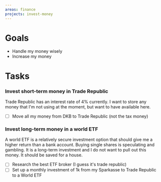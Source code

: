 ```yaml
---
areas: finance
projects: invest-money
---
```

# Goals

- Handle my money wisely
- Increase my money

# Tasks

### Invest short-term money in Trade Republic
Trade Republic has an interest rate of 4% currently.
I want to store any money that I'm not using at the moment, but want to have available here.

- [ ] Move all my money from DKB to Trade Republic (not the tax money)
### Invest long-term money in a world ETF
A world ETF is a relatively secure investment option that should give me a higher return than a bank account. Buying single shares is speculating and gambling.
It is a long-term investment and I do not want to pull out this money. 
It should be saved for a house.

- [ ] Research the best ETF broker (I guess it's trade republic)
- [ ] Set up a monthly investment of 1k from my Sparkasse to Trade Republic to a World ETF
